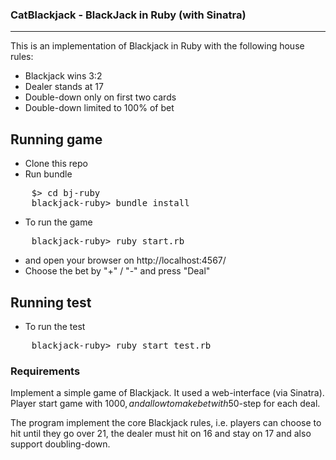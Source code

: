 ### CatBlackjack - BlackJack in Ruby (with Sinatra)
-----

This is an implementation of Blackjack in Ruby with the following house rules:

  * Blackjack wins 3:2
  * Dealer stands at 17
  * Double-down only on first two cards
  * Double-down limited to 100% of bet


## Running game

* Clone this repo
* Run bundle
<pre>
    $> cd bj-ruby
    blackjack-ruby> bundle install
</pre>
* To run the game
<pre>
    blackjack-ruby> ruby start.rb
</pre>
* and open your browser on http://localhost:4567/
* Choose the bet by "+" / "-" and press "Deal"

## Running test
* To run the test
<pre>
    blackjack-ruby> ruby start_test.rb
</pre>


### Requirements
Implement a simple game of Blackjack. It used a web-interface (via Sinatra). Player start game with $1000, and allow to make bet with 50$-step for each deal.

The program implement the core Blackjack rules, i.e. players can choose to hit until they go over 21, the dealer must hit on 16 and stay on 17 and also support doubling-down.
